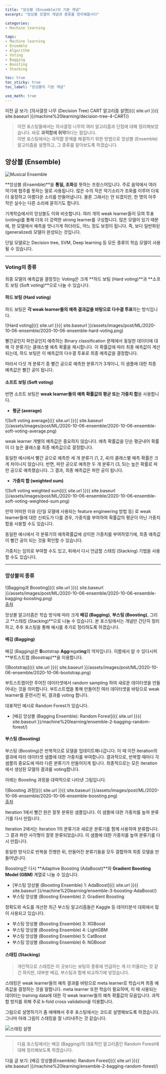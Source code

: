 ```yaml
---
title: "앙상블 (Ensemble)의 기본 개념"
excerpt: "앙상블 모델의 개념과 종류를 정리해봅시다"

categories:
- Machine learning

tags:
- Machine learning
- Ensemble
- Algorithm
- Voting
- Bagging
- Boosting
- Stacking

toc: true
toc_sticky: true
toc_label: "앙상블의 기본 개념"

use_math: true
---
```


이전 글 보기: [의사결정 나무 (Decision Tree) CART 알고리즘 설명]({{ site.url }}{{ site.baseurl }}/machine%20learning/decision-tree-4-CART/)

> 이전 포스팅들에서는 의사결정 나무의 여러 알고리즘과 단점에 대해 정리해보았습니다. 바로 **과적합에 취약**하다는 점입니다.  
> 이번 포스팅에서는 과적합 문제를 해결하기 위한 방법으로 앙상블 (Ensemble) 알고리즘을 설명하고, 그 종류를 알아보도록 하겠습니다.

## 앙상블 (Ensemble)

![Musical Ensemble](https://theclassicalnovice.files.wordpress.com/2015/05/dublin_philharmonic_orchestra_performing_tchaikovskys_symphony_no_4_in_charlotte_north_carolina-e1431911721232.jpg?w=1180&h=435&crop=1)

**앙상블 (Ensemble)**을 **통일, 조화**를 뜻하는 프랑스어입니다. 주로 음악에서 여러 악기에 협주를 뜻하는 말로 사용됩니다. 많은 수의 작은 악기소리가 조화를 이루어 더욱 더 웅장하고 아름다운 소리를 만들어냅니다. 물론 그래서는 안 되겠지만, 한 명의 아주 작은 실수는 다른 소리에 묻히기도 합니다.

기계학습에서의 앙상블도 이와 비슷합니다. 여러 개의 weak learner들이 모여 투표 (voting)를 통해 더욱 더 강력한 strong learner를 구성합니다. 많은 모델이 있기 때문에, 한 모델에서 예측을 엇나가게 하더라도, 어느 정도 보정이 됩니다. 즉, 보다 일반화된 (generalized) 모델이 완성되는 것입니다.

단일 모델로는 Decision tree, SVM, Deep learning 등 모든 종류의 학습 모델이 사용될 수 있습니다. 

---

### Voting의 종류

최종 모델의 예측값을 결정짓는 Voting은 크게 **하드 보팅 (Hard voting)**과 **소프트 보팅 (Soft voting)**으로 나눌 수 있습니다.

#### 하드 보팅 (Hard voting)

하드 보팅은 **각 weak learner들의 예측 결과값을 바탕으로 다수결 투표**하는 방식입니다. 

![Hard voting]({{ site.url }}{{ site.baseurl }}/assets/images/post/ML/2020-10-06-ensemble/2020-10-06-ensemble-hard-voting.png)

빨간공인지 파란공인지 예측하는 Binary classification 문제에서 동일한 데이터에 대해 각 분류기는 클래스별 예측 확률을 제시합니다. 이 확률값에 따라 최종 예측값이 계산되는데, 하드 보팅은 이 예측값의 다수결 투표로 최종 예측값을 결정합니다.

따라서 다섯 개 분류기 중 빨간 공으로 예측한 분류기가 3개이니, 이 샘플에 대한 최종 예측값은 빨간 공이 됩니다.

#### 소프트 보팅 (Soft voting)

반면 소프트 보팅은 **weak learner들의 예측 확률값의 평균 또는 가중치 합**을 사용합니다.

- **평균 (average)**

![Soft voting average]({{ site.url }}{{ site.baseurl }}/assets/images/post/ML/2020-10-06-ensemble/2020-10-06-ensemble-soft-voting-average.png)

weak learner 개별의 예측값은 중요하지 않습니다. 예측 확률값을 단순 평균내어 확률이 더 높은 클래스를 최종 예측값으로 결정합니다.

동일한 예시에서 빨간 공으로 예측한 세 개 분류기 (1, 2, 4)의 클래스별 예측 확률은 크게 차이나지 않습니다. 반면, 파란 공으로 예측한 두 개 분류기 (3, 5)는 높은 확률로 파란 공으로 예측했습니다. 그 결과, 최종 예측값은 파란 공이 됩니다.

- **가중치 합 (weighted sum)**

![Soft voting weighted sum]({{ site.url }}{{ site.baseurl }}/assets/images/post/ML/2020-10-06-ensemble/2020-10-06-ensemble-soft-voting-weighted-sum.png)

만약 어떠한 이유 (단일 모델에 사용되는 feature engineering 방법 등) 로 weak learner들에 대한 신뢰도가 다를 경우, 가중치를 부여하여 확률값의 평균이 아닌 가중치 합을 사용할 수도 있습니다.

동일한 예시에서 각 분류기의 예측확률값에 상이한 가중치를 부여하였기에, 최종 예측값이 빨간 공이 되는 것을 확인할 수 있습니다.

가중치는 임의로 부여할 수도 있고, 뒤에서 다시 언급할 스태킹 (Stacking) 기법을 사용할 수도 있습니다.

---

### 앙상블의 종류

![Bagging과 Boosting]({{ site.url }}{{ site.baseurl }}/assets/images/post/ML/2020-10-06-ensemble/2020-10-06-ensemble-bagging-boosting.png)  
[출처](https://quantdare.com/what-is-the-difference-between-bagging-and-boosting/)

앙상블 알고리즘은 학습 방식에 따라 크게 **배깅 (Bagging)**, **부스팅 (Boosting)**, 그리고 **스태킹 (Stacking)**으로 나눌 수 있습니다. 본 포스팅에서는 개념만 간단히 정리하고, 추후 포스팅을 통해 예시를 추가로 정리하도록 하겠습니다.

#### 배깅 (Bagging)

배깅 (Bagging)은 **B**ootstrap **Agg**regat**ing**의 약자입니다. 이름에서 알 수 있다시피 **부트스트랩 (Boostrap)**을 이용합니다.

![Bootstrap]({{ site.url }}{{ site.baseurl }}/assets/images/post/ML/2020-10-06-ensemble/2020-10-06-bootstrap.png) 

부트스트랩이란 주어진 데이터셋에서 random sampling 하여 새로운 데이터셋을 만들어내는 것을 의미합니다. 부트스트랩을 통해 만들어진 여러 데이터셋을 바탕으로 weak learner를 훈련시킨 뒤, 결과를 voting 합니다.

대표적인 예시로 Random Forest가 있습니다. 

- [배깅 앙상블 (Bagging Ensemble): Random Forest]({{ site.url }}{{ site.baseurl }}/machine%20learning/ensemble-2-bagging-random-forest/)

#### 부스팅 (Boosting)

부스팅 (Boosting)은 반복적으로 모델을 업데이트해나갑니다. 이 때 이전 iteration의 결과에 따라 데이터셋 샘플에 대한 가중치를 부여합니다. 결과적으로, 반복할 때마다 각 샘플의 중요도에 따라 다른 분류기가 만들어지게 됩니다. 최종적으로는 모든 iteration에서 생성된 모델의 결과를 voting합니다.

아래는 Boosting 과정을 대략적으로 나타낸 그림입니다.

![Boosting 과정]({{ site.url }}{{ site.baseurl }}/assets/images/post/ML/2020-10-06-ensemble/2020-10-06-ensemble-boosting.png)  
[출처](https://pubmed.ncbi.nlm.nih.gov/30006563/)

Iteration 1에서 빨간 원은 잘못 분류된 샘플입니다. 이 샘플에 대한 가중치를 높여 분류기를 다시 만듭니다.

Iteration 2에서는 Iteration 1의 분류기과 새로운 분류기를 함께 사용하여 분류합니다. 그 결과 파란 사각형이 잘못 분류되었습니다. 이 샘플에 대한 가중치를 높여 분류기를 다시 만듭니다.

동일한 방식으로 반복을 진행한 뒤, 만들어진 분류기들을 모두 결합하여 최종 모델을 만들어냅니다.

Boosting은 다시 **Adaptive Boosting (AdaBoost)**와 **Gradient Boosting Model (GBM)** 계열로 나눌 수 있습니다.

- [부스팅 앙상블 (Boosting Ensemble) 1: AdaBoost]({{ site.url }}{{ site.baseurl }}/machine%20learning/ensemble-3-boosting-AdaBoost/)
- 부스팅 앙상블 (Boosting Ensemble) 2: Gradient Boosting

정확도와 속도를 개선한 최근 부스팅 알고리즘들은 Kaggle 등 데이터분석 대회에서 많이 사용되고 있습니다.

- 부스팅 앙상블 (Boosting Ensemble) 3: XGBoost
- 부스팅 앙상블 (Boosting Ensemble) 4: LightGBM
- 부스팅 앙상블 (Boosting Ensemble) 5: CatBoost
- 부스팅 앙상블 (Boosting Ensemble) 6: NGBoost

#### 스태킹 (Stacking)
> 개인적으로 스태킹은 이 곳보다는 보팅의 종류에 언급하는 게 더 어울리는 것 같긴 하지만, 대부분 배깅, 부스팅과 함께 비교하기에 넣었습니다.

스태킹은 weak learner들의 예측 결과를 바탕으로 meta learner로 학습시켜 최종 예측값을 결정하는 것을 말합니다. meta learner 또한 학습이 필요하며, 이 때 사용되는 데이터는 training data에 대한 각 weak learner들의 예측 확률값의 모음입니다. 과적합 방지를 위해 주로 k-fold cross validation을 이용합니다.

그림으로 설명하기가 좀 애매해서 추후 포스팅에서는 코드로 설명해보도록 하겠습니다. 그나마 아래 그림이 스태킹을 잘 나타내주는 것 같습니다.

![스태킹 설명](https://lh3.ggpht.com/-oev_BuVObEs/UL7oEHlO53I/AAAAAAAADEs/i6Lv1-4GRDE/s1600/StackingCropped.png)

---

> 다음 포스팅에서는 배깅 (Bagging)의 대표적인 알고리즘인 Random Forest에 대해 정리해보도록 하겠습니다.

다음 글 보기: [배깅 앙상블(Ensemble): Random Forest]({{ site.url }}{{ site.baseurl }}/machine%20learning/ensemble-2-bagging-random-forest/)